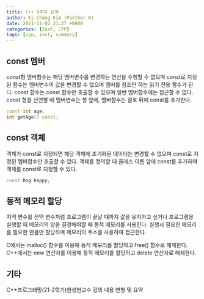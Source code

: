 ```yaml
---
title: C++ 9주차 요약
author: Ki-Chang Kim (Panther K)
date: 2021-11-02 21:27 +0900
categories: [Inst, CPP]
tags: [cpp, inst, summary]
---
```


## const 멤버

const형 멤버함수는 해당 멤버변수를 변경하는 연산을 수행할 수 없으며 const로 지정된 함수는 멤버변수의 값을 변경할 수 없으며 멤버를 참조만 하는 읽기 전용 함수가 된다.
const 함수는 const 함수만 호출할 수 있으며 일반 멤버함수에는 접근할 수 없다.
const 형을 선언할 때 멤버변수는 형 앞에, 멤버함수는 괄호 뒤에 const를 추가한다.

```CPP
const int age;
int getAge() const;
```

## const 객체

객체가 const로 지정되면 해당 객체에 초기화된 데이터는 변경할 수 없으며 const로 지정된 멤버함수만 호출할 수 있다.
객체를 정의할 때 클래스 이름 앞에 const를 추가하여 객체를 const로 지정할 수 있다.

```CPP
const Dog happy;
```

## 동적 메모리 할당

지역 변수를 전역 변수처럼 프로그램이 끝날 때까지 값을 유지하고 싶거나 프로그램을 실행할 때 메모리의 양을 결정해야할 때 동적 메모리를 사용한다.
실행시 필요한 메모리를 필요한 만큼만 할당하며 메모리의 주소를 사용하여 접근한다.

C에서는 malloc() 함수를 이용해 동적 메모리를 할당하고 free() 함수로 해제한다.
C++에서는 new 연산자를 이용해 동적 메모리를 할당하고 delete 연산자로 해제한다.

## 기타

C++프로그래밍(21-2학기)한성현교수 강의 내용 변형 및 요약